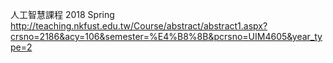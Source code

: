 人工智慧課程
2018 Spring
http://teaching.nkfust.edu.tw/Course/abstract/abstract1.aspx?crsno=2186&acy=106&semester=%E4%B8%8B&pcrsno=UIM4605&year_type=2
